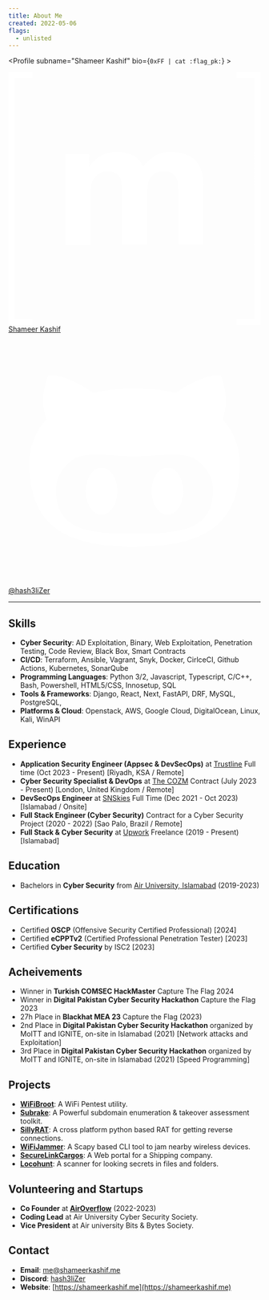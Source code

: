 ```yaml
---
title: About Me
created: 2022-05-06
flags:
  - unlisted
---
```


<script lang="ts">
  import Profile from '$lib/components/extra/profile.svelte'
</script>

<Profile subname="Shameer Kashif" bio={`0xFF | cat :flag_pk:`} >

<div class="flex flex-col md:flex-row gap-4 mt-4">
<a href="https://shameerkashif.me" rel="noopener external" target="_blank" class="group flex-1 relative overflow-hidden btn btn-block normal-case border-none no-underline bg-[#110019] hover:bg-[#0077B3]">
<svg class="absolute w-16 h-16 left-10 opacity-20 fill-white transform-gpu transition-transform ease-in-out duration-500 group-hover:scale-125" viewBox="0 0 24 24" xmlns="http://www.w3.org/2000/svg"><path fill="#fff" d="M.632.55v22.9H2.28V24H0V0h2.28v.55zm7.043 7.26v1.157h.033a3.312 3.312 0 0 1 1.117-1.024c.433-.245.936-.365 1.5-.365c.54 0 1.033.107 1.481.314c.448.208.785.582 1.02 1.108c.254-.374.6-.706 1.034-.992c.434-.287.95-.43 1.546-.43c.453 0 .872.056 1.26.167c.388.11.716.286.993.53c.276.245.489.559.646.951c.152.392.23.863.23 1.417v5.728h-2.349V11.52c0-.286-.01-.559-.032-.812a1.755 1.755 0 0 0-.18-.66a1.106 1.106 0 0 0-.438-.448c-.194-.11-.457-.166-.785-.166c-.332 0-.6.064-.803.189a1.38 1.38 0 0 0-.48.499a1.946 1.946 0 0 0-.231.696a5.56 5.56 0 0 0-.06.785v4.768h-2.35v-4.8c0-.254-.004-.503-.018-.752a2.074 2.074 0 0 0-.143-.688a1.052 1.052 0 0 0-.415-.503c-.194-.125-.476-.19-.854-.19c-.111 0-.259.024-.439.074c-.18.051-.36.143-.53.282a1.637 1.637 0 0 0-.439.595c-.12.259-.18.6-.18 1.02v4.966H5.46V7.81zm15.693 15.64V.55H21.72V0H24v24h-2.28v-.55z"></path></svg>
  <span class="z-10 !text-white">Shameer Kashif</span>
</a>
<a href="https://github.com/hash3liZer" rel="noopener external" target="_blank" class="group flex-1 relative overflow-hidden btn btn-block normal-case border-none no-underline bg-[#110019] hover:bg-[#2A3192]">
<svg class="absolute w-16 h-16 right-10 opacity-20 fill-white transform-gpu transition-transform ease-in-out duration-500 group-hover:scale-125" viewBox="0 0 24 24" xmlns="http://www.w3.org/2000/svg"><path fill="#fff" fill-rule="evenodd" d="M20.375 8.174c.163-.4.688-1.987-.163-4.137c0 0-1.312-.413-4.3 1.625c-1.25-.35-2.587-.4-3.912-.4c-1.325 0-2.662.05-3.912.4c-2.988-2.05-4.3-1.625-4.3-1.625c-.85 2.15-.325 3.737-.163 4.137C2.612 9.262 2 10.662 2 12.362c0 6.437 4.162 7.887 9.975 7.887S22 18.799 22 12.362c0-1.7-.613-3.1-1.625-4.188ZM12 19.024c-4.125 0-7.475-.187-7.475-4.187c0-.95.475-1.85 1.275-2.588c1.338-1.225 3.625-.575 6.2-.575c2.588 0 4.85-.65 6.2.575c.813.738 1.275 1.625 1.275 2.588c0 3.987-3.35 4.187-7.475 4.187Zm-3.137-6.262c-.825 0-1.5 1-1.5 2.225s.674 2.237 1.5 2.237c.825 0 1.5-1 1.5-2.237c0-1.238-.675-2.225-1.5-2.225Zm6.274 0c-.825 0-1.5.987-1.5 2.225c0 1.237.675 2.237 1.5 2.237s1.5-1 1.5-2.237c0-1.238-.662-2.225-1.5-2.225Z"></path></svg>
  <span class="z-10 !text-white">@hash3liZer</span>
</a>
</div>
</Profile>

<hr> 

## Skills
* **Cyber Security**: AD Exploitation, Binary, Web Exploitation, Penetration Testing, Code Review, Black Box, Smart Contracts
* **CI/CD**: Terraform, Ansible, Vagrant, Snyk, Docker, CirlceCI, Github Actions, Kubernetes, SonarQube
* **Programming Languages**: Python 3/2, Javascript, Typescript, C/C++, Bash, Powershell, HTML5/CSS, Innosetup, SQL
* **Tools & Frameworks**: Django, React, Next, FastAPI, DRF, MySQL, PostgreSQL,
* **Platforms & Cloud**: Openstack, AWS, Google Cloud, DigitalOcean, Linux, Kali, WinAPI

## Experience
* **Application Security Engineer (Appsec & DevSecOps)** at <a href="https://trustline.sa" target="_blank">Trustline</a> Full time (Oct 2023 - Present) [Riyadh, KSA / Remote]
* **Cyber Security Specialist & DevOps** at <a href="https://thecozm.com/" target="_blank">The COZM</a> Contract (July 2023 - Present) [London, United Kingdom / Remote]
* **DevSecOps Engineer** at <a href="#k" target="_blank">SNSkies</a> Full Time (Dec 2021 - Oct 2023) [Islamabad / Onsite]
* **Full Stack Engineer (Cyber Security)** Contract for a Cyber Security Project (2020 - 2022) [Sao Palo, Brazil / Remote]
* **Full Stack & Cyber Security** at <a href="https://upwork.com" target="_blank">Upwork</a> Freelance (2019 - Present) [Islamabad]

## Education
* Bachelors in **Cyber Security** from <a href="https:/au.edu.pk" target="_blank">Air University, Islamabad</a> (2019-2023)

## Certifications
* Certified **OSCP** (Offensive Security Certified Professional) [2024]
* Certified **eCPPTv2** (Certified Professional Penetration Tester) [2023]
* Certified  **Cyber Security** by ISC2 [2023]

## Acheivements
* Winner in **Turkish COMSEC HackMaster** Capture The Flag 2024
* Winner in **Digital Pakistan Cyber Security Hackathon** Capture the Flag 2023
* 27h Place in **Blackhat MEA 23** Capture the Flag (2023)
* 2nd Place in **Digital Pakistan Cyber Security Hackathon** organized by MoITT and IGNITE, on-site in Islamabad (2021) [Network attacks and Exploitation]
* 3rd Place in **Digital Pakistan Cyber Security Hackathon** organized by MoITT and IGNITE, on-site in Islamabad (2021) [Speed Programming]

## Projects
* **[WiFiBroot](https://github.com/hash3liZer/wifibroot)**: A WiFi Pentest utility.
* **[Subrake](https://github.com/hash3liZer/subrake)**: A Powerful subdomain enumeration & takeover assessment toolkit.
* **[SillyRAT](https://github.com/hash3liZer/sillyrat)**: A cross platform python based RAT for getting reverse connections.
* **[WiFiJammer](https://github.com/hash3liZer/wifijammer)**: A Scapy based CLI tool to jam nearby wireless devices.
* **[SecureLinkCargos](https://securelinkcargos.com)**: A Web portal for a Shipping company.
* **[Locohunt](https://github.com/hash3liZer/locohunt)**: A scanner for looking secrets in files and folders.

## Volunteering and Startups
* **Co Founder** at **[AirOverflow](https://airoverflow.com)** (2022-2023)
* **Coding Lead** at Air University Cyber Security Society.
* **Vice President** at Air university Bits & Bytes Society.

## Contact
* **Email**: [me@shameerkashif.me](mailto:me@shameerkashif.me)
* **Discord**: [hash3liZer](#)
* **Website**: [https://shameerkashif.me](https://shameerkashif.me)

